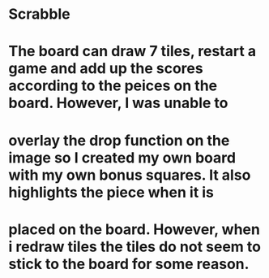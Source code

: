 # Scrabble
# The board can draw 7 tiles, restart a game and add up the scores according to the peices on the board. However, I was unable to 
# overlay the drop function on the image so I created my  own board with my own bonus squares. It also highlights the piece when it is 
# placed on the board. However, when i redraw tiles the tiles do not seem to stick to the board for some reason. 